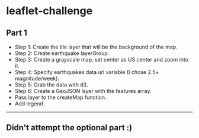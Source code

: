 # leaflet-challenge
<h2>Part 1</h2>
<ul>
<li>Step 1: Create the tile layer that will be the background of the map.</li>
<li>Step 2: Create earthquake layerGroup.</li>
<li>Step 3: Create a grayscale map, set center as US center and zoom into it.</li>
<li>Step 4: Specify earthquakes data url variable (I chose 2.5+ magnitude/week).</li>
<li>Step 5: Grab the data with d3.</li>
<li>Step 6: Create a GeoJSON layer with the features array.</li>
<li>Pass layer to the createMap function.</li>
<li>Add legend.</li>
</ul>

<hr>

<h2>Didn't attempt the optional part :)</h2>

